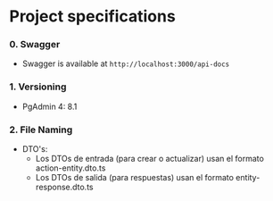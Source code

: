 # Project specifications

### 0. Swagger

* Swagger is available at `http://localhost:3000/api-docs`

### 1. Versioning

* PgAdmin 4: 8.1

### 2. File Naming

* DTO's:
    - Los DTOs de entrada (para crear o actualizar) usan el formato action-entity.dto.ts
    - Los DTOs de salida (para respuestas) usan el formato entity-response.dto.ts